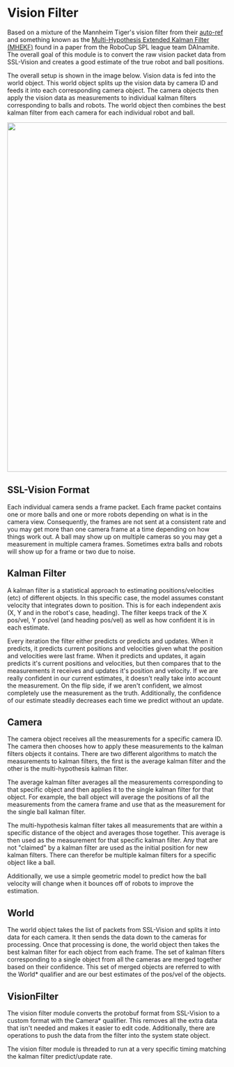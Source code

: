 # Vision Filter

Based on a mixture of the Mannheim Tiger's vision filter from their [auto-ref](https://gitlab.tigers-mannheim.de/open-source/AutoReferee) and something known as the [Multi-Hypothesis Extended Kalman Filter (MHEKF)](https://dainamite.github.io/public/publication/qian_master_thesis.pdf) found in a paper from the RoboCup SPL league team DAInamite. The overall goal of this module is to convert the raw vision packet data from SSL-Vision and creates a good estimate of the true robot and ball positions.

The overall setup is shown in the image below. Vision data is fed into the world object. This world object splits up the vision data by camera ID and feeds it into each corresponding camera object. The camera objects then apply the vision data as measurements to individual kalman filters corresponding to balls and robots. The world object then combines the best kalman filter from each camera for each individual robot and ball.


<img src="https://i.imgur.com/BjU5TU8.png" width="800">

## SSL-Vision Format

Each individual camera sends a frame packet. Each frame packet contains one or more balls and one or more robots depending on what is in the camera view. Consequently, the frames are not sent at a consistent rate and you may get more than one camera frame at a time depending on how things work out. A ball may show up on multiple cameras so you may get a measurement in multiple camera frames. Sometimes extra balls and robots will show up for a frame or two due to noise.

## Kalman Filter

A kalman filter is a statistical approach to estimating positions/velocities (etc) of different objects. In this specific case, the model assumes constant velocity that integrates down to position. This is for each independent axis (X, Y and in the robot's case, heading). The filter keeps track of the X pos/vel, Y pos/vel (and heading pos/vel) as well as how confident it is in each estimate. 

Every iteration the filter either predicts or predicts and updates. When it predicts, it predicts current positions and velocities given what the position and velocities were last frame. When it predicts and updates, it again predicts it's current positions and velocities, but then compares that to the measurements it receives and updates it's position and velocity. If we are really confident in our current estimates, it doesn't really take into account the measurement. On the flip side, if we aren't confident, we almost completely use the measurement as the truth. Additionally, the confidence of our estimate steadily decreases each time we predict without an update.

## Camera

The camera object receives all the measurements for a specific camera ID. The camera then chooses how to apply these measurements to the kalman filters objects it contains. There are two different algorithms to match the measurements to kalman filters, the first is the average kalman filter and the other is the multi-hypothesis kalman filter.

The average kalman filter averages all the measurements corresponding to that specific object and then applies it to the single kalman filter for that object. For example, the ball object will average the positions of all the measurements from the camera frame and use that as the measurement for the single ball kalman filter.

The multi-hypothesis kalman filter takes all measurements that are within a specific distance of the object and averages those together. This average is then used as the measurement for that specific kalman filter. Any that are not "claimed" by a kalman filter are used as the initial position for new kalman filters. There can therefor be multiple kalman filters for a specific object like a ball.

Additionally, we use a simple geometric model to predict how the ball velocity will change when it bounces off of robots to improve the estimation.

## World

The world object takes the list of packets from SSL-Vision and splits it into data for each camera. It then sends the data down to the cameras for processing. Once that processing is done, the world object then takes the best kalman filter for each object from each frame. The set of kalman filters corresponding to a single object from all the cameras are merged together based on their confidence. This set of merged objects are referred to with the World* qualifier and are our best estimates of the pos/vel of the objects.

## VisionFilter

The vision filter module converts the protobuf format from SSL-Vision to a custom format with the Camera* qualifier. This removes all the extra data that isn't needed and makes it easier to edit code. Additionally, there are operations to push the data from the filter into the system state object.

The vision filter module is threaded to run at a very specific timing matching the kalman filter predict/update rate.